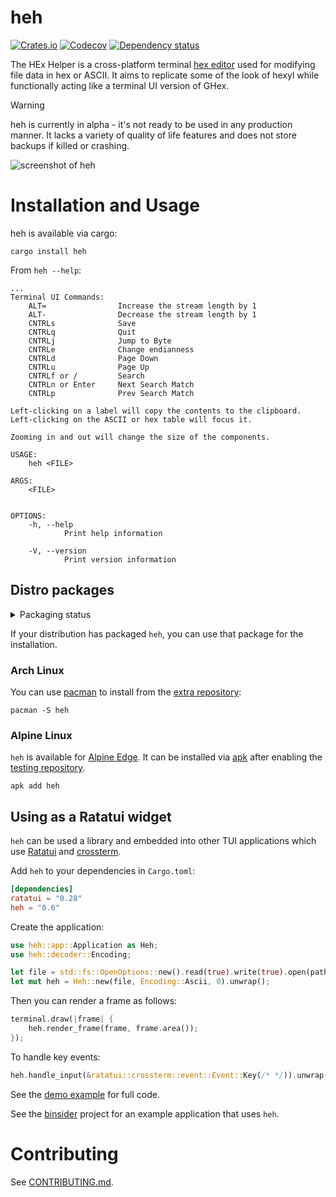 # heh

[![Crates.io](https://img.shields.io/crates/v/heh.svg)](https://crates.io/crates/heh)
[![Codecov](https://codecov.io/github/ndd7xv/heh/coverage.svg?branch=master)](https://codecov.io/gh/ndd7xv/heh)
[![Dependency status](https://deps.rs/repo/github/ndd7xv/heh/status.svg)](https://deps.rs/repo/github/ndd7xv/heh)
<!--- [![Documentation](https://docs.rs/heh/badge.svg)](https://docs.rs/heh/) If https://github.com/rust-lang/docs.rs/issues/238#issuecomment-631333050 is ever closed?-->

The HEx Helper is a cross-platform terminal [hex editor](https://en.wikipedia.org/wiki/Hex_editor) used for modifying file data in hex or ASCII. It aims to replicate some of the look of hexyl while functionally acting like a terminal UI version of GHex.

> [!WARNING]
> heh is currently in alpha - it's not ready to be used in any production manner. It lacks a variety of quality of life features and does not store backups if killed or crashing.

![screenshot of heh](demo.png)

# Installation and Usage

heh is available via cargo:

```
cargo install heh
```

From `heh --help`:
```
...
Terminal UI Commands:
    ALT=                Increase the stream length by 1
    ALT-                Decrease the stream length by 1
    CNTRLs              Save
    CNTRLq              Quit
    CNTRLj              Jump to Byte
    CNTRLe              Change endianness
    CNTRLd              Page Down
    CNTRLu              Page Up
    CNTRLf or /         Search
    CNTRLn or Enter     Next Search Match
    CNTRLp              Prev Search Match

Left-clicking on a label will copy the contents to the clipboard.
Left-clicking on the ASCII or hex table will focus it.

Zooming in and out will change the size of the components.

USAGE:
    heh <FILE>

ARGS:
    <FILE>
            

OPTIONS:
    -h, --help
            Print help information

    -V, --version
            Print version information

```

## Distro packages

<details>
  <summary>Packaging status</summary>

[![Packaging status](https://repology.org/badge/vertical-allrepos/heh.svg)](https://repology.org/project/heh/versions)

</details>

If your distribution has packaged `heh`, you can use that package for the installation.

### Arch Linux

You can use [pacman](https://wiki.archlinux.org/title/Pacman) to install from the [extra repository](https://archlinux.org/packages/extra/x86_64/heh/):

```
pacman -S heh
```

### Alpine Linux

`heh` is available for [Alpine Edge](https://pkgs.alpinelinux.org/packages?name=heh&branch=edge). It can be installed via [apk](https://wiki.alpinelinux.org/wiki/Alpine_Package_Keeper) after enabling the [testing repository](https://wiki.alpinelinux.org/wiki/Repositories).

```
apk add heh
```

## Using as a Ratatui widget

`heh` can be used a library and embedded into other TUI applications which use [Ratatui](https://ratatui.rs) and [crossterm](https://github.com/crossterm-rs/crossterm).

Add `heh` to your dependencies in `Cargo.toml`:

```toml
[dependencies]
ratatui = "0.28"
heh = "0.6"
```

Create the application:

```rust
use heh::app::Application as Heh;
use heh::decoder::Encoding;

let file = std::fs::OpenOptions::new().read(true).write(true).open(path).unwrap();
let mut heh = Heh::new(file, Encoding::Ascii, 0).unwrap();
```

Then you can render a frame as follows:

```rust
terminal.draw(|frame| {
    heh.render_frame(frame, frame.area());
});
```

To handle key events:

```rust
heh.handle_input(&ratatui::crossterm::event::Event::Key(/* */)).unwrap();
```

See the [demo example](examples/demo.rs) for full code.

See the [binsider](https://github.com/orhun/binsider) project for an example application that uses `heh`.

# Contributing

See [CONTRIBUTING.md](CONTRIBUTING.md).
